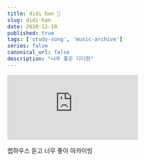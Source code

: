 ```yaml
---
title: didi han 🎹
slug: didi-han
date: 2020-12-10
published: true
tags: ['study-song', 'music-archive']
series: false
canonical_url: false
description: "너무 좋은 디디한"
---
```


<div class="video-container">
  <iframe src="https://www.youtube.com/embed/PZze0csQVoM" frameborder="0" allow="accelerometer; autoplay; clipboard-write; encrypted-media; gyroscope; picture-in-picture" allowfullscreen></iframe>
</div>

랩하우스 듣고 너무 좋아 아카이빙

